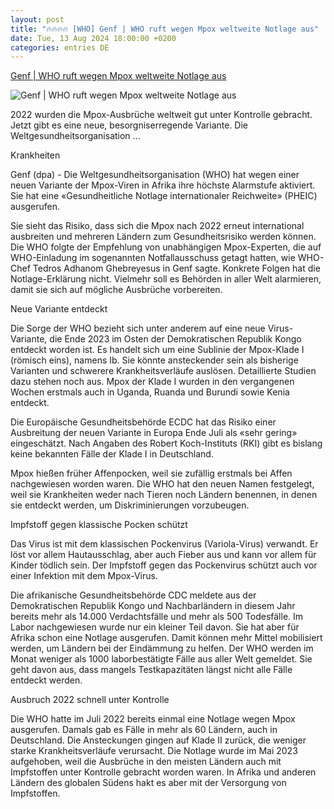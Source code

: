 ```yaml
---
layout: post
title: "🔥🔥🔥🔥 [WHO] Genf | WHO ruft wegen Mpox weltweite Notlage aus"
date: Tue, 13 Aug 2024 18:00:00 +0200
categories: entries DE
---
```

[Genf | WHO ruft wegen Mpox weltweite Notlage aus](https://www.radiowestfalica.de/nachrichten/muehlenkreis/detailansicht/genf-who-ruft-wegen-mpox-weltweite-notlage-aus.html)

![Genf | WHO ruft wegen Mpox weltweite Notlage aus](http://www.radiowestfalica.de/fileadmin/_processed_/c/4/csm_2072971_0_fd3b902670.jpg)

2022 wurden die Mpox-Ausbrüche weltweit gut unter Kontrolle gebracht. Jetzt gibt es eine neue, besorgniserregende Variante. Die Weltgesundheitsorganisation ...

Krankheiten

Genf (dpa) - Die Weltgesundheitsorganisation (WHO) hat wegen einer neuen Variante der Mpox-Viren in Afrika ihre höchste Alarmstufe aktiviert. Sie hat eine «Gesundheitliche Notlage internationaler Reichweite» (PHEIC) ausgerufen.

Sie sieht das Risiko, dass sich die Mpox nach 2022 erneut international ausbreiten und mehreren Ländern zum Gesundheitsrisiko werden können. Die WHO folgte der Empfehlung von unabhängigen Mpox-Experten, die auf WHO-Einladung im sogenannten Notfallausschuss getagt hatten, wie WHO-Chef Tedros Adhanom Ghebreyesus in Genf sagte. Konkrete Folgen hat die Notlage-Erklärung nicht. Vielmehr soll es Behörden in aller Welt alarmieren, damit sie sich auf mögliche Ausbrüche vorbereiten.

Neue Variante entdeckt

Die Sorge der WHO bezieht sich unter anderem auf eine neue Virus-Variante, die Ende 2023 im Osten der Demokratischen Republik Kongo entdeckt worden ist. Es handelt sich um eine Sublinie der Mpox-Klade I (römisch eins), namens Ib. Sie könnte ansteckender sein als bisherige Varianten und schwerere Krankheitsverläufe auslösen. Detaillierte Studien dazu stehen noch aus. Mpox der Klade I wurden in den vergangenen Wochen erstmals auch in Uganda, Ruanda und Burundi sowie Kenia entdeckt.

Die Europäische Gesundheitsbehörde ECDC hat das Risiko einer Ausbreitung der neuen Variante in Europa Ende Juli als «sehr gering» eingeschätzt. Nach Angaben des Robert Koch-Instituts (RKI) gibt es bislang keine bekannten Fälle der Klade I in Deutschland.

Mpox hießen früher Affenpocken, weil sie zufällig erstmals bei Affen nachgewiesen worden waren. Die WHO hat den neuen Namen festgelegt, weil sie Krankheiten weder nach Tieren noch Ländern benennen, in denen sie entdeckt werden, um Diskriminierungen vorzubeugen.

Impfstoff gegen klassische Pocken schützt

Das Virus ist mit dem klassischen Pockenvirus (Variola-Virus) verwandt. Er löst vor allem Hautausschlag, aber auch Fieber aus und kann vor allem für Kinder tödlich sein. Der Impfstoff gegen das Pockenvirus schützt auch vor einer Infektion mit dem Mpox-Virus.

Die afrikanische Gesundheitsbehörde CDC meldete aus der Demokratischen Republik Kongo und Nachbarländern in diesem Jahr bereits mehr als 14.000 Verdachtsfälle und mehr als 500 Todesfälle. Im Labor nachgewiesen wurde nur ein kleiner Teil davon. Sie hat aber für Afrika schon eine Notlage ausgerufen. Damit können mehr Mittel mobilisiert werden, um Ländern bei der Eindämmung zu helfen. Der WHO werden im Monat weniger als 1000 laborbestätigte Fälle aus aller Welt gemeldet. Sie geht davon aus, dass mangels Testkapazitäten längst nicht alle Fälle entdeckt werden.

Ausbruch 2022 schnell unter Kontrolle

Die WHO hatte im Juli 2022 bereits einmal eine Notlage wegen Mpox ausgerufen. Damals gab es Fälle in mehr als 60 Ländern, auch in Deutschland. Die Ansteckungen gingen auf Klade II zurück, die weniger starke Krankheitsverläufe verursacht. Die Notlage wurde im Mai 2023 aufgehoben, weil die Ausbrüche in den meisten Ländern auch mit Impfstoffen unter Kontrolle gebracht worden waren. In Afrika und anderen Ländern des globalen Südens hakt es aber mit der Versorgung von Impfstoffen.

